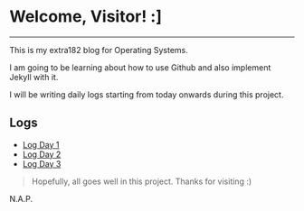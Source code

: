 # Welcome, Visitor! :]
---

This is my extra182 blog for Operating Systems.

I am going to be learning about how to use Github and also implement Jekyll with it.

I will be writing daily logs starting from today onwards during this project.

Logs
------
- [Log Day 1](2018/12/28/log.html)
- [Log Day 2](2018/12/29/log.html)
- [Log Day 3](2018/12/30/log.html)







> Hopefully, all goes well in this project.
> Thanks for visiting :)

N.A.P.
